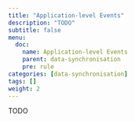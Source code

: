 ```yaml
---
title: "Application-level Events"
description: "TODO"
subtitle: false
menu:
  doc:
    name: Application-level Events
    parent: data-synchronisation
    pre: rule
categories: [data-synchronisation]
tags: []
weight: 2
---
```


TODO

